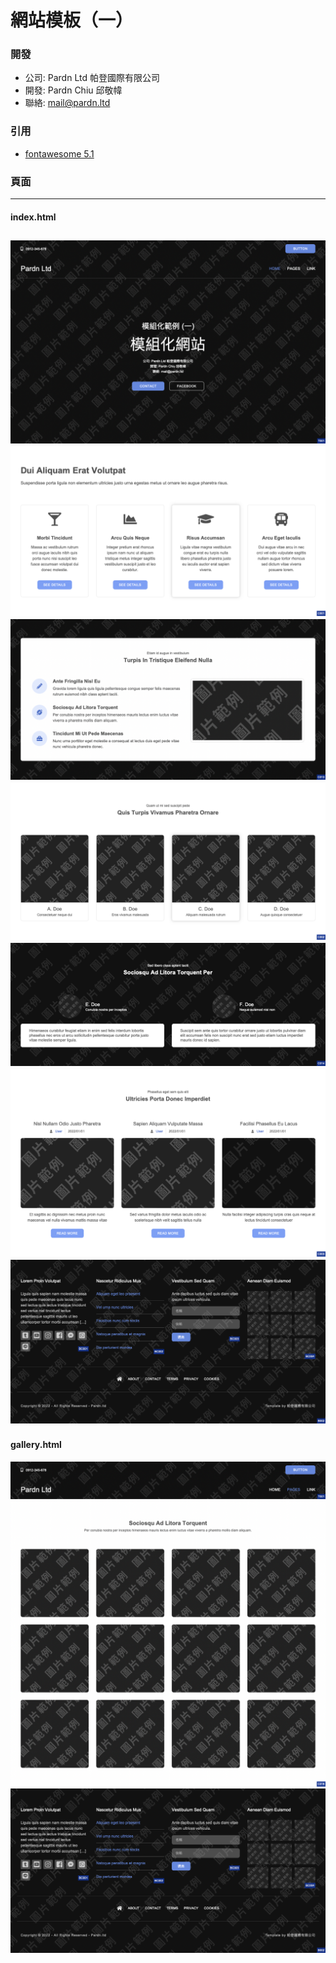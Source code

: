 # 網站模板（一）

### 開發
- 公司: Pardn Ltd 帕登國際有限公司
- 開發: Pardn Chiu 邱敬幃
- 聯絡: mail@pardn.ltd

### 引用
- [fontawesome 5.1](https://fontawesome.com)

### 頁面
---
#### index.html
![T001](./image/T001.png)
![C001](./image/C001.png)
![C013](./image/C013.png)
![C002](./image/C002.png)
![C014](./image/C014.png)
![C003](./image/C003.png)
![B002](./image/B002.png)
---
#### gallery.html
![T001 collapse](./image/T001%20collapse.png)
![C018](./image/C018.png)
![B002](./image/B002.png)

